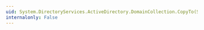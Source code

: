 ```yaml
---
uid: System.DirectoryServices.ActiveDirectory.DomainCollection.CopyTo(System.DirectoryServices.ActiveDirectory.Domain[],System.Int32)
internalonly: False
---
```

